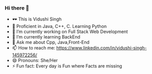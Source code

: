 ### Hi there 👋

<!--
**VidushiSingh56/VidushiSingh56** is a ✨ _special_ ✨ repository because its `README.md` (this file) appears on your GitHub profile.-->

- 🕶️ This is Vidushi Singh
- 👾 Proficient in Java, C++, C. Learning Python 
- 🔭 I’m currently working on Full Stack Web Development
- 🌱 I’m currently learning BackEnd
- 💬 Ask me about Cpp, Java,Front-End
- 📫 How to reach me: https://www.linkedin.com/in/vidushi-singh-145972256/
- 😄 Pronouns: She/Her
- ⚡ Fun fact: Every day is Fun where Facts are missing
